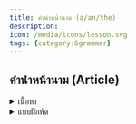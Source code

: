 ```yaml
---
title: คำนำหน้านาม (a/an/the)
description: 
icon: /media/icons/lesson.svg
tags: {category:6grammar}
---
```


## คำนำหน้านาม (Article)

<details>
<summary>เนื้อหา</summary>

1. a / an

a / an ใช้นำหน้านามทั่วไป เพื่อหมายถึง หนึ่ง โดยเป็นการกล่าวแบบไม่เฉพาะเจาะจง

* นำหน้าคำนามที่ขึ้นต้นด้วยสระ (a e i o u) เช่น
  `an apple แอปเปิ้ลหนึ่งผล`
  `an elephant ช้างหนึ่งตัว`
  `an umbrella ร่มหนึ่งคัน`
* a นำหน้าคำนามที่ขึ้นต้นด้วยพยัญชนะที่เหลือทุกตัว เช่น
  `a man ชายหนึ่งคน`
  `a teacher ครูหนึ่งคน`
  `a dog หมาหนึ่งตัว`
  `a car รถหนึ่งคัน`
  `a school โรงเรียนหนึ่งแห่ง`

2. The
   The นำหน้าคำนามได้ทั้งสระและพยัญชนะ โดยใช้นำหน้าคำนามเฉพาะเจาะจง (เป็นที่รู้กันดีว่าหมายถึงอันไหน) เช่น
   
   `The sun (พระอาทิตย์)` => พระอาทิตย์มีดวงเดียว
   
   `The moon (พระจันทร์)`

</details>

<details>
<summary>แบบฝึกหัด</summary>

I have __ umbrella

- [ ] a
- [x] an
- [ ] the

</details>

